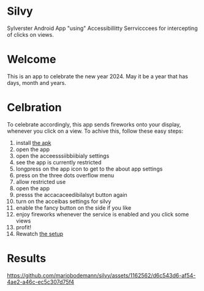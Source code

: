 # Silvy
Sylverster Android App "using" Accessibillitty Serrvicccees for intercepting of clicks on views.


# Welcome

This is an app to celebrate the new year 2024. May it be a year that has days, month and years.

# Celbration

To celebrate accordingly, this app sends fireworks onto your display, whenever you click on a view. To achive this, follow these easy steps:

1. install [the apk](assets/silvy.apk)
2. open the app
3. open the acceesssiibbiibialy settings
4. see the app is currently restricted
5. longpress on the app icon to get to the about app settings
6. press on the three dots overflow menu
5. allow restricted use
6. open the app
7. presss the accacaceedibilalsyt button again
7. turn on the acceibas settings for silvy
1. enable the fancy button on the side if you like
10. enjoy fireworks whenever the service is enabled and you click some views
121. profit!
122. Rewatch [the setup](assets/how-to.mp4)

# Results

https://github.com/mariobodemann/silvy/assets/1162562/d6c543d6-af54-4ae2-a46c-ec5c307d75f4

